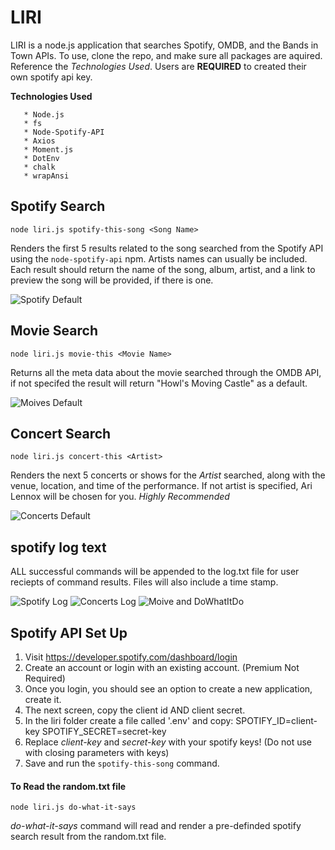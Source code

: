 # LIRI

LIRI is a node.js application that searches Spotify, OMDB, and the Bands in Town APIs. To use, clone the repo, and make sure all packages are aquired. Reference the _Technologies Used_. Users are **REQUIRED** to created their own spotify api key.

**Technologies Used**
```
   * Node.js
   * fs
   * Node-Spotify-API
   * Axios
   * Moment.js
   * DotEnv
   * chalk
   * wrapAnsi
```

## Spotify Search

```
node liri.js spotify-this-song <Song Name>
```

Renders the first 5 results related to the song searched from the Spotify API using the ```node-spotify-api``` npm. Artists names can usually be included. Each result should return the name of the song, album, artist, and a link to preview the song will be provided, if there is one.

![Spotify Default](https://media.giphy.com/media/d9NqL931hX0Orh8OTP/giphy.gif)


## Movie Search 

```
node liri.js movie-this <Movie Name>
```

Returns all the meta data about the movie searched through the OMDB API, if not specifed the result will return "Howl's Moving Castle" as a default. 

![Moives Default](https://media.giphy.com/media/Ig9CnhTX4Lb4W7WEEr/giphy.gif)


## Concert Search

```
node liri.js concert-this <Artist>
```

Renders the next 5 concerts or shows for the _Artist_ searched, along with the venue, location, and time of the performance. If not artist is specified, Ari Lennox will be chosen for you. _Highly Recommended_

![Concerts Default](https://media.giphy.com/media/UQIdAfitHDfO3k7jlE/giphy.gif)


## spotify log text

ALL successful commands will be appended to the log.txt file for user reciepts of command results. Files will also include a time stamp. 

![Spotify Log](https://media.giphy.com/media/SUDyYhYyFWiV9fflqr/giphy.gif) ![Concerts Log](https://media.giphy.com/media/LPThjetG2P85JQ98R5/giphy.gif) ![Moive and DoWhatItDo](https://media.giphy.com/media/ZecJ0Z1JWnv6Jmu7Ij/giphy.gif)


## Spotify API Set Up

1. Visit https://developer.spotify.com/dashboard/login
2. Create an account or login with an existing account. (Premium Not Required)
3. Once you login, you should see an option to create a new application, create it.
4. The next screen, copy the client id AND client secret.
5. In the liri folder create a file called '.env' and copy: SPOTIFY_ID=client-key SPOTIFY_SECRET=secret-key
6. Replace _client-key_ and _secret-key_ with your spotify keys! (Do not use with closing parameters with keys)
6. Save and run the ```spotify-this-song``` command.


#### To Read the random.txt file

```
node liri.js do-what-it-says 
```

_do-what-it-says_ command will read and render a pre-definded spotify search result from the random.txt file.

